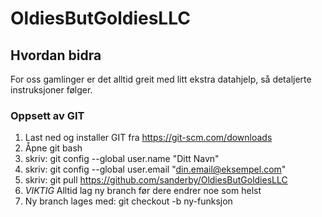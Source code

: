 # OldiesButGoldiesLLC

## Hvordan bidra
For oss gamlinger er det alltid greit med litt ekstra datahjelp, så detaljerte instruksjoner følger.

### Oppsett av GIT
1. Last ned og installer GIT fra https://git-scm.com/downloads
2. Åpne git bash
3. skriv: git config --global user.name "Ditt Navn"
4. skriv: git config --global user.email "din.email@eksempel.com" 
5. skriv: git pull https://github.com/sanderby/OldiesButGoldiesLLC
6. *VIKTIG* Alltid lag ny branch før dere endrer noe som helst
7. Ny branch lages med: git checkout -b ny-funksjon

